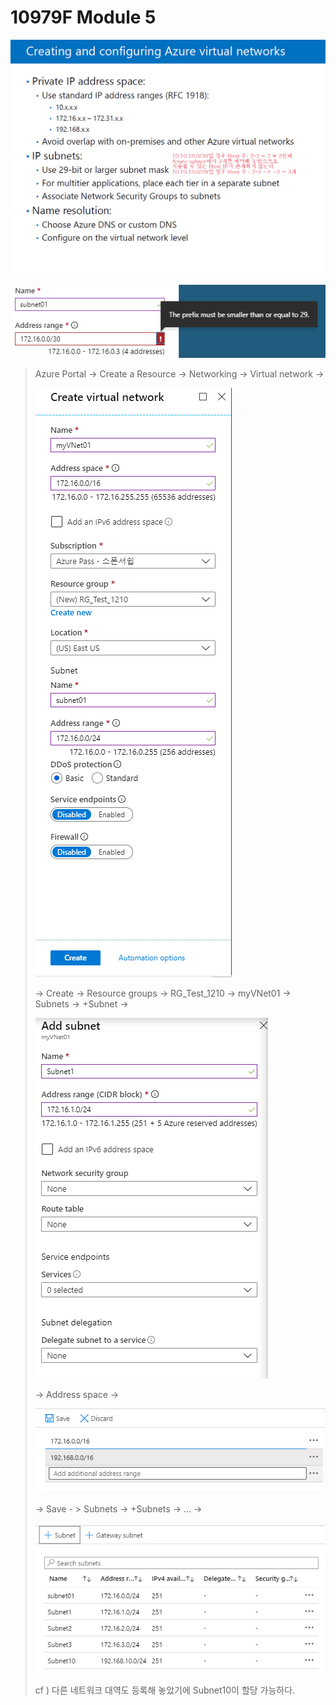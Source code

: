# 10979F Module 5

![image-20191210155030838](image/image-20191210155030838.png)

![image-20191210151617479](image/image-20191210151617479.png)



> Azure Portal -> Create a Resource -> Networking -> Virtual network ->
>
> ![image-20191210151554231](image/image-20191210151554231.png)
>
> -> Create -> Resource groups -> RG_Test_1210 -> myVNet01 -> Subnets -> +Subnet ->
>
> ![image-20191210152500039](image/image-20191210152500039.png)
>
> -> Address space ->
>
> ![image-20191210152923240](image/image-20191210152923240.png)
>
> -> Save - > Subnets -> +Subnets -> ... ->
>
> ![image-20191210153054064](image/image-20191210153054064.png)
>
> cf ) 다른 네트워크 대역도 등록해 놓았기에 Subnet10이 할당 가능하다.

